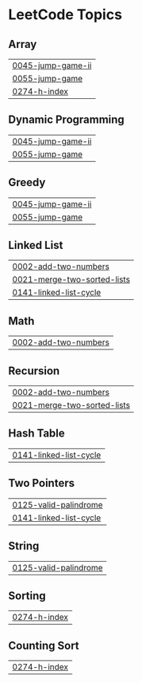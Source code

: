 

<!---LeetCode Topics Start-->
# LeetCode Topics
## Array
|  |
| ------- |
| [0045-jump-game-ii](https://github.com/bandish1304/bandish1304/tree/master/0045-jump-game-ii) |
| [0055-jump-game](https://github.com/bandish1304/bandish1304/tree/master/0055-jump-game) |
| [0274-h-index](https://github.com/bandish1304/bandish1304/tree/master/0274-h-index) |
## Dynamic Programming
|  |
| ------- |
| [0045-jump-game-ii](https://github.com/bandish1304/bandish1304/tree/master/0045-jump-game-ii) |
| [0055-jump-game](https://github.com/bandish1304/bandish1304/tree/master/0055-jump-game) |
## Greedy
|  |
| ------- |
| [0045-jump-game-ii](https://github.com/bandish1304/bandish1304/tree/master/0045-jump-game-ii) |
| [0055-jump-game](https://github.com/bandish1304/bandish1304/tree/master/0055-jump-game) |
## Linked List
|  |
| ------- |
| [0002-add-two-numbers](https://github.com/bandish1304/bandish1304/tree/master/0002-add-two-numbers) |
| [0021-merge-two-sorted-lists](https://github.com/bandish1304/bandish1304/tree/master/0021-merge-two-sorted-lists) |
| [0141-linked-list-cycle](https://github.com/bandish1304/bandish1304/tree/master/0141-linked-list-cycle) |
## Math
|  |
| ------- |
| [0002-add-two-numbers](https://github.com/bandish1304/bandish1304/tree/master/0002-add-two-numbers) |
## Recursion
|  |
| ------- |
| [0002-add-two-numbers](https://github.com/bandish1304/bandish1304/tree/master/0002-add-two-numbers) |
| [0021-merge-two-sorted-lists](https://github.com/bandish1304/bandish1304/tree/master/0021-merge-two-sorted-lists) |
## Hash Table
|  |
| ------- |
| [0141-linked-list-cycle](https://github.com/bandish1304/bandish1304/tree/master/0141-linked-list-cycle) |
## Two Pointers
|  |
| ------- |
| [0125-valid-palindrome](https://github.com/bandish1304/bandish1304/tree/master/0125-valid-palindrome) |
| [0141-linked-list-cycle](https://github.com/bandish1304/bandish1304/tree/master/0141-linked-list-cycle) |
## String
|  |
| ------- |
| [0125-valid-palindrome](https://github.com/bandish1304/bandish1304/tree/master/0125-valid-palindrome) |
## Sorting
|  |
| ------- |
| [0274-h-index](https://github.com/bandish1304/bandish1304/tree/master/0274-h-index) |
## Counting Sort
|  |
| ------- |
| [0274-h-index](https://github.com/bandish1304/bandish1304/tree/master/0274-h-index) |
<!---LeetCode Topics End-->